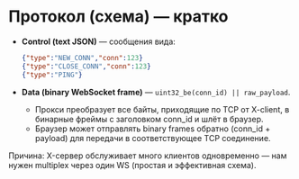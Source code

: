 # Протокол (схема) — кратко

* **Control (text JSON)** — сообщения вида:

  ```json
  {"type":"NEW_CONN","conn":123}
  {"type":"CLOSE_CONN","conn":123}
  {"type":"PING"}
  ```
* **Data (binary WebSocket frame)** — `uint32_be(conn_id) || raw_payload`.

  * Прокси преобразует все байты, приходящие по TCP от X-client, в бинарные фреймы с заголовком conn_id и шлёт в браузер.
  * Браузер может отправлять binary frames обратно (conn_id + payload) для передачи в соответствующее TCP соединение.

Причина: X-сервер обслуживает много клиентов одновременно — нам нужен multiplex через один WS (простая и эффективная схема).